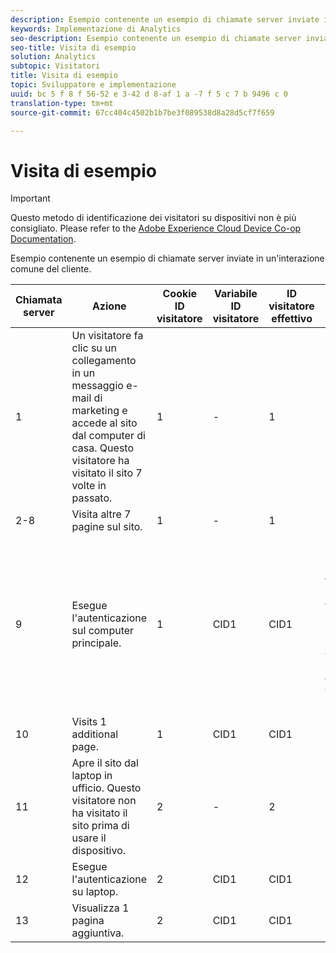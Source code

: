 ```yaml
---
description: Esempio contenente un esempio di chiamate server inviate in un'interazione comune del cliente.
keywords: Implementazione di Analytics
seo-description: Esempio contenente un esempio di chiamate server inviate in un'interazione comune del cliente.
seo-title: Visita di esempio
solution: Analytics
subtopic: Visitatori
title: Visita di esempio
topic: Sviluppatore e implementazione
uuid: bc 5 f 8 f 56-52 e 3-42 d 8-af 1 a -7 f 5 c 7 b 9496 c 0
translation-type: tm+mt
source-git-commit: 67cc404c4502b1b7be3f089538d8a28d5cf7f659

---
```



# Visita di esempio

>[!IMPORTANT]
>
>Questo metodo di identificazione dei visitatori su dispositivi non è più consigliato. Please refer to the [Adobe Experience Cloud Device Co-op Documentation](https://marketing.adobe.com/resources/help/en_US/mcdc/).

Esempio contenente un esempio di chiamate server inviate in un&#39;interazione comune del cliente.

| Chiamata server | Azione | Cookie ID visitatore | Variabile ID visitatore | ID visitatore effettivo | Numero pagina visita | Numero visita |
|--- |--- |--- |--- |--- |--- |--- |
| 1 | Un visitatore fa clic su un collegamento in un messaggio e-mail di marketing e accede al sito dal computer di casa. Questo visitatore ha visitato il sito 7 volte in passato. | 1 | - | 1 | 1 | 8 |
| 2-8 | Visita altre 7 pagine sul sito. | 1 | - | 1 | 2-8 | 8 |
| 9 | Esegue l&#39;autenticazione sul computer principale. | 1 | CID1 | CID1 | 9 <br>This is CID1&#39;s first hit ever, so it takes over and continues on the visitor profile from Visitor ID 1.</br> | 8 |
| 10 | Visits 1 additional page. | 1 | CID1 | CID1 | 10 | 8 |
| 11 | Apre il sito dal laptop in ufficio. Questo visitatore non ha visitato il sito prima di usare il dispositivo. | 2 | - | 2 | 1 | 1 |
| 12 | Esegue l&#39;autenticazione su laptop. | 2 | CID1 | CID1 | 1 | 9 |
| 13 | Visualizza 1 pagina aggiuntiva. | 2 | CID1 | CID1 | 2 | 9 |